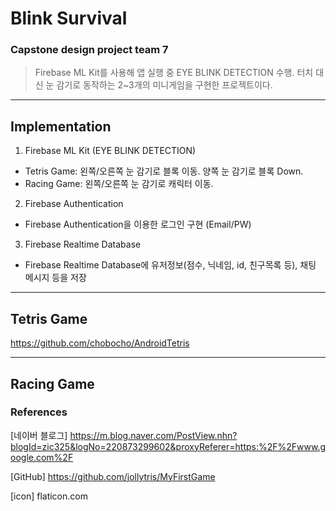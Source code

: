 # Blink Survival
### Capstone design project team 7

> Firebase ML Kit를 사용해 앱 실행 중 EYE BLINK DETECTION 수행. 터치 대신 눈 감기로 동작하는 2~3개의 미니게임을 구현한 프로젝트이다.

------------------------

## Implementation

1. Firebase ML Kit (EYE BLINK DETECTION)
- Tetris Game: 왼쪽/오른쪽 눈 감기로 블록 이동. 양쪽 눈 감기로 블록 Down.
- Racing Game: 왼쪽/오른쪽 눈 감기로 캐릭터 이동.

2. Firebase Authentication
- Firebase Authentication을 이용한 로그인 구현 (Email/PW)

3. Firebase Realtime Database
- Firebase Realtime Database에 유저정보(점수, 닉네임, id, 친구목록 등), 채팅 메시지 등을 저장

------------------------

## Tetris Game
https://github.com/chobocho/AndroidTetris

------------------------

## Racing Game

### References
[네이버 블로그] https://m.blog.naver.com/PostView.nhn?blogId=zic325&logNo=220873299602&proxyReferer=https:%2F%2Fwww.google.com%2F

[GitHub] https://github.com/jollytris/MyFirstGame

[icon] flaticon.com
